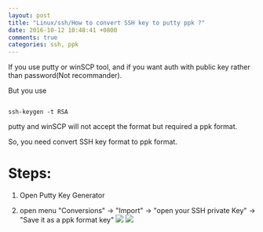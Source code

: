 ```yaml
---
layout: post
title: "Linux/ssh/How to convert SSH key to putty ppk ?"
date: 2016-10-12 10:48:41 +0800
comments: true
categories: ssh, ppk
---
```


If you use putty or winSCP tool, and if you want auth with public key rather than password(Not recommander).

But you use 

```shell

ssh-keygen -t RSA
```
putty and winSCP will not accept the format but required a ppk format.

So, you need convert SSH key format to ppk format.

# Steps:

1. Open Putty Key Generator

2. open menu "Conversions" -> "Import" -> "open your SSH private Key" -> "Save it as a ppk format key"
![](http://i.imgur.com/ImnqSDR.png)
![](../image/2016/putty-key-generator.png)
